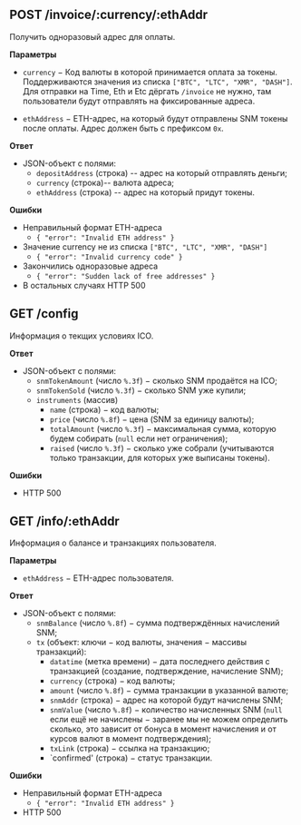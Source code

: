

POST /invoice/:currency/:ethAddr
--------------------------------

Получить одноразовый адрес для оплаты.

**Параметры**
  - `currency` − Код валюты в которой принимается оплата за токены.
    Поддерживаются значения из списка `["BTC", "LTC", "XMR", "DASH"]`.
    Для отправки на Time, Eth и Etc дёргать `/invoice` не нужно, там пользователи
    будут отправлять на фиксированные адреса.

  - `ethAddress` − ETH-адрес, на который будут отправлены SNM токены после оплаты.
    Адрес должен быть с префиксом `0x`.

**Ответ**
  - JSON-объект с полями:
    - `depositAddress` (строка) -- адрес на который отправлять деньги;
    - `currency` (строка)-- валюта адреса;
    - `ethAddress` (строка) -- адрес на который придут токены.

**Ошибки**
  - Неправильный формат ETH-адреса
    - `{ "error": "Invalid ETH address" }`
  - Значение currency не из списка `["BTC", "LTC", "XMR", "DASH"]`
    - `{ "error": "Invalid currency code" }`
  - Закончились одноразовые адреса
    - `{ "error": "Sudden lack of free addresses" }`
  - В остальных случаях HTTP 500



GET /config
-----------

Информация о текщих условиях ICO.

**Ответ**
  - JSON-объект с полями:
    - `snmTokenAmount` (число `%.3f`) − сколько SNM продаётся на ICO;
    - `snmTokenSold` (число `%.3f`) − сколько SNM уже купили;
    - `instruments` (массив)
      - `name` (строка) − код валюты;
      - `price` (число `%.8f`) − цена (SNM за единицу валюты);
      - `totalAmount` (число `%.3f`) − максимальная сумма, которую будем
        собирать (`null` если нет ограничения);
      - `raised` (число `%.3f`) − сколько уже собрали (учитываются только
        транзакции, для которых уже выписаны токены).

**Ошибки**
  - HTTP 500


GET /info/:ethAddr
------------------

Информация о балансе и транзакциях пользователя.

**Параметры**
  - `ethAddress` − ETH-адрес пользователя.

**Ответ**
  - JSON-объект с полями:
    - `snmBalance` (число `%.8f`) − сумма подтверждённых начислений SNM;
    - `tx` (объект: ключи − код валюты, значения − массивы транзакций):
      - `datatime` (метка времени) − дата последнего действия с транзакцией (создание,
        подтверждение, начисление SNM);
      - `currency` (строка) − код валюты;
      - `amount` (число `%.8f`) − сумма транзакции в указанной валюте;
      - `snmAddr` (строка) − адрес на которой будут начислены SNM;
      - `snmValue` (число `%.8f`) − количество начисленных SNM (`null` если
        ещё не начислены − заранее мы не можем определить сколько, это зависит
        от бонуса в момент начисления и от курсов валют в момент
        подтверждения);
      - `txLink` (строка) − ссылка на транзакцию;
      - `confirmed' (строка) − статус транзакции.

**Ошибки**
  - Неправильный формат ETH-адреса
    - `{ "error": "Invalid ETH address" }`
  - HTTP 500
